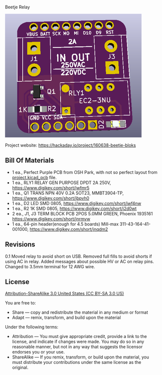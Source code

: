 Beetje Relay

![Beetje Block](project.png) 

Project website: https://hackaday.io/project/160638-beetje-bloks


Bill Of Materials
----------------
  
- 1 ea., Perfect Purple PCB from OSH Park, with not so perfect layout from [project.kicad_pcb](project.kicad_pcb) file.
- 1 ea., RLY1 RELAY GEN PURPOSE DPDT 2A 250V, https://www.digikey.com/short/jwfmr5
- 1 ea., Q1 TRANS NPN 40V 0.2A SOT23, MMBT3904-TP, https://www.digikey.com/short/jbpvh0
- 1 ea., D2 LED SMD 0805, https://www.digikey.com/short/jwf4nw
- 1 ea., R2 1K SMD 0805, https://www.digikey.com/short/j2d0wt
- 2 ea., J1, J3 TERM BLOCK PCB 2POS 5.0MM GREEN, Phoenix 1935161 https://www.digikey.com/short/jnrmvw
- 1 ea., 64-pin header(enough for 4.5 boards) Mill-max 311-43-164-41-001000, https://www.digikey.com/short/jnqdm2


Revisions
------------------
0.1 Moved relay to avoid short on USB. Removed full fills to avoid shorts if using AC in relay. 
    Added messages about possible HV or AC on relay pins.
	Changed to 3.5mm terminal for 12 AWG wire.

	
License
----------------
[Attribution-ShareAlike 3.0 United States (CC BY-SA 3.0 US)](https://creativecommons.org/licenses/by-sa/3.0/us/)

You are free to:

- Share — copy and redistribute the material in any medium or format
- Adapt — remix, transform, and build upon the material

Under the following terms:

- Attribution — You must give appropriate credit, provide a link to the license, and indicate if changes were made. You may do so in any reasonable manner, but not in any way that suggests the licensor endorses you or your use.
- ShareAlike — If you remix, transform, or build upon the material, you must distribute your contributions under the same license as the original.